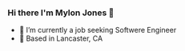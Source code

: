 ### Hi there I'm Mylon Jones 👋
 
- 🔭 I’m currently a job seeking Softwere Engineer 
- :round_pushpin: Based in Lancaster, CA

